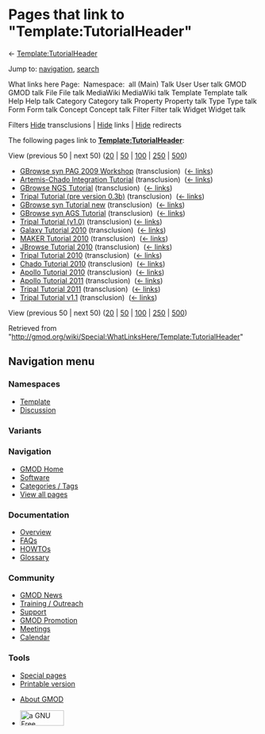 <div id="mw-page-base" class="noprint">

</div>

<div id="mw-head-base" class="noprint">

</div>

<div id="content" class="mw-body" role="main">

<span id="top"></span>

<div id="mw-js-message" style="display:none;">

</div>



# <span dir="auto">Pages that link to "Template:TutorialHeader"</span>

<div id="bodyContent">

<div id="contentSub">

←
[Template:TutorialHeader](/wiki/Template:TutorialHeader "Template:TutorialHeader")

</div>

<div id="jump-to-nav" class="mw-jump">

Jump to: [navigation](#mw-navigation), [search](#p-search)

</div>

<div id="mw-content-text">

What links here Page:  Namespace:  all (Main) Talk User User talk GMOD
GMOD talk File File talk MediaWiki MediaWiki talk Template Template talk
Help Help talk Category Category talk Property Property talk Type Type
talk Form Form talk Concept Concept talk Filter Filter talk Widget
Widget talk

Filters
[Hide](/mediawiki/index.php?title=Special:WhatLinksHere/Template:TutorialHeader&hidetrans=1 "Special:WhatLinksHere/Template:TutorialHeader")
transclusions \|
[Hide](/mediawiki/index.php?title=Special:WhatLinksHere/Template:TutorialHeader&hidelinks=1 "Special:WhatLinksHere/Template:TutorialHeader")
links \|
[Hide](/mediawiki/index.php?title=Special:WhatLinksHere/Template:TutorialHeader&hideredirs=1 "Special:WhatLinksHere/Template:TutorialHeader")
redirects

The following pages link to
**[Template:TutorialHeader](/wiki/Template:TutorialHeader "Template:TutorialHeader")**:

View (previous 50 \| next 50)
([20](/mediawiki/index.php?title=Special:WhatLinksHere/Template:TutorialHeader&limit=20 "Special:WhatLinksHere/Template:TutorialHeader")
\|
[50](/mediawiki/index.php?title=Special:WhatLinksHere/Template:TutorialHeader&limit=50 "Special:WhatLinksHere/Template:TutorialHeader")
\|
[100](/mediawiki/index.php?title=Special:WhatLinksHere/Template:TutorialHeader&limit=100 "Special:WhatLinksHere/Template:TutorialHeader")
\|
[250](/mediawiki/index.php?title=Special:WhatLinksHere/Template:TutorialHeader&limit=250 "Special:WhatLinksHere/Template:TutorialHeader")
\|
[500](/mediawiki/index.php?title=Special:WhatLinksHere/Template:TutorialHeader&limit=500 "Special:WhatLinksHere/Template:TutorialHeader"))

- [GBrowse syn PAG 2009
  Workshop](/wiki/GBrowse_syn_PAG_2009_Workshop "GBrowse syn PAG 2009 Workshop")
  (transclusion) ‎ <span class="mw-whatlinkshere-tools">([←
  links](/mediawiki/index.php?title=Special:WhatLinksHere&target=GBrowse+syn+PAG+2009+Workshop "Special:WhatLinksHere"))</span>
- [Artemis-Chado Integration
  Tutorial](/wiki/Artemis-Chado_Integration_Tutorial "Artemis-Chado Integration Tutorial")
  (transclusion) ‎ <span class="mw-whatlinkshere-tools">([←
  links](/mediawiki/index.php?title=Special:WhatLinksHere&target=Artemis-Chado+Integration+Tutorial "Special:WhatLinksHere"))</span>
- [GBrowse NGS
  Tutorial](/wiki/GBrowse_NGS_Tutorial "GBrowse NGS Tutorial")
  (transclusion) ‎ <span class="mw-whatlinkshere-tools">([←
  links](/mediawiki/index.php?title=Special:WhatLinksHere&target=GBrowse+NGS+Tutorial "Special:WhatLinksHere"))</span>
- [Tripal Tutorial (pre version
  0.3b)](/wiki/Tripal_Tutorial_(pre_version_0.3b) "Tripal Tutorial (pre version 0.3b)")
  (transclusion) ‎ <span class="mw-whatlinkshere-tools">([←
  links](/mediawiki/index.php?title=Special:WhatLinksHere&target=Tripal+Tutorial+%28pre+version+0.3b%29 "Special:WhatLinksHere"))</span>
- [GBrowse syn Tutorial
  new](/wiki/GBrowse_syn_Tutorial_new "GBrowse syn Tutorial new")
  (transclusion) ‎ <span class="mw-whatlinkshere-tools">([←
  links](/mediawiki/index.php?title=Special:WhatLinksHere&target=GBrowse+syn+Tutorial+new "Special:WhatLinksHere"))</span>
- [GBrowse syn AGS
  Tutorial](/wiki/GBrowse_syn_AGS_Tutorial "GBrowse syn AGS Tutorial")
  (transclusion) ‎ <span class="mw-whatlinkshere-tools">([←
  links](/mediawiki/index.php?title=Special:WhatLinksHere&target=GBrowse+syn+AGS+Tutorial "Special:WhatLinksHere"))</span>
- [Tripal Tutorial
  (v1.0)](/wiki/Tripal_Tutorial_(v1.0) "Tripal Tutorial (v1.0)")
  (transclusion) ‎ <span class="mw-whatlinkshere-tools">([←
  links](/mediawiki/index.php?title=Special:WhatLinksHere&target=Tripal+Tutorial+%28v1.0%29 "Special:WhatLinksHere"))</span>
- [Galaxy Tutorial
  2010](/wiki/Galaxy_Tutorial_2010 "Galaxy Tutorial 2010")
  (transclusion) ‎ <span class="mw-whatlinkshere-tools">([←
  links](/mediawiki/index.php?title=Special:WhatLinksHere&target=Galaxy+Tutorial+2010 "Special:WhatLinksHere"))</span>
- [MAKER Tutorial 2010](/wiki/MAKER_Tutorial_2010 "MAKER Tutorial 2010")
  (transclusion) ‎ <span class="mw-whatlinkshere-tools">([←
  links](/mediawiki/index.php?title=Special:WhatLinksHere&target=MAKER+Tutorial+2010 "Special:WhatLinksHere"))</span>
- [JBrowse Tutorial
  2010](/wiki/JBrowse_Tutorial_2010 "JBrowse Tutorial 2010")
  (transclusion) ‎ <span class="mw-whatlinkshere-tools">([←
  links](/mediawiki/index.php?title=Special:WhatLinksHere&target=JBrowse+Tutorial+2010 "Special:WhatLinksHere"))</span>
- [Tripal Tutorial
  2010](/wiki/Tripal_Tutorial_2010 "Tripal Tutorial 2010")
  (transclusion) ‎ <span class="mw-whatlinkshere-tools">([←
  links](/mediawiki/index.php?title=Special:WhatLinksHere&target=Tripal+Tutorial+2010 "Special:WhatLinksHere"))</span>
- [Chado Tutorial 2010](/wiki/Chado_Tutorial_2010 "Chado Tutorial 2010")
  (transclusion) ‎ <span class="mw-whatlinkshere-tools">([←
  links](/mediawiki/index.php?title=Special:WhatLinksHere&target=Chado+Tutorial+2010 "Special:WhatLinksHere"))</span>
- [Apollo Tutorial
  2010](/wiki/Apollo_Tutorial_2010 "Apollo Tutorial 2010")
  (transclusion) ‎ <span class="mw-whatlinkshere-tools">([←
  links](/mediawiki/index.php?title=Special:WhatLinksHere&target=Apollo+Tutorial+2010 "Special:WhatLinksHere"))</span>
- [Apollo Tutorial
  2011](/wiki/Apollo_Tutorial_2011 "Apollo Tutorial 2011")
  (transclusion) ‎ <span class="mw-whatlinkshere-tools">([←
  links](/mediawiki/index.php?title=Special:WhatLinksHere&target=Apollo+Tutorial+2011 "Special:WhatLinksHere"))</span>
- [Tripal Tutorial
  2011](/wiki/Tripal_Tutorial_2011 "Tripal Tutorial 2011")
  (transclusion) ‎ <span class="mw-whatlinkshere-tools">([←
  links](/mediawiki/index.php?title=Special:WhatLinksHere&target=Tripal+Tutorial+2011 "Special:WhatLinksHere"))</span>
- [Tripal Tutorial
  v1.1](/wiki/Tripal_Tutorial_v1.1 "Tripal Tutorial v1.1")
  (transclusion) ‎ <span class="mw-whatlinkshere-tools">([←
  links](/mediawiki/index.php?title=Special:WhatLinksHere&target=Tripal+Tutorial+v1.1 "Special:WhatLinksHere"))</span>

View (previous 50 \| next 50)
([20](/mediawiki/index.php?title=Special:WhatLinksHere/Template:TutorialHeader&limit=20 "Special:WhatLinksHere/Template:TutorialHeader")
\|
[50](/mediawiki/index.php?title=Special:WhatLinksHere/Template:TutorialHeader&limit=50 "Special:WhatLinksHere/Template:TutorialHeader")
\|
[100](/mediawiki/index.php?title=Special:WhatLinksHere/Template:TutorialHeader&limit=100 "Special:WhatLinksHere/Template:TutorialHeader")
\|
[250](/mediawiki/index.php?title=Special:WhatLinksHere/Template:TutorialHeader&limit=250 "Special:WhatLinksHere/Template:TutorialHeader")
\|
[500](/mediawiki/index.php?title=Special:WhatLinksHere/Template:TutorialHeader&limit=500 "Special:WhatLinksHere/Template:TutorialHeader"))

</div>

<div class="printfooter">

Retrieved from
"<http://gmod.org/wiki/Special:WhatLinksHere/Template:TutorialHeader>"

</div>

<div id="catlinks" class="catlinks catlinks-allhidden">

</div>

<div class="visualClear">

</div>

</div>

</div>

<div id="mw-navigation">

## Navigation menu

<div id="mw-head">



<div id="left-navigation">

<div id="p-namespaces" class="vectorTabs" role="navigation"
aria-labelledby="p-namespaces-label">

### Namespaces

- <span id="ca-nstab-template"><a href="/wiki/Template:TutorialHeader" accesskey="c"
  title="View the template [c]">Template</a></span>
- <span id="ca-talk"><a
  href="/mediawiki/index.php?title=Template_talk:TutorialHeader&amp;action=edit&amp;redlink=1"
  accesskey="t"
  title="Discussion about the content page [t]">Discussion</a></span>

</div>

<div id="p-variants" class="vectorMenu emptyPortlet" role="navigation"
aria-labelledby="p-variants-label">

### 

### Variants[](#)

<div class="menu">

</div>

</div>

</div>

<div id="right-navigation">





</div>



</div>

</div>

</div>

<div id="mw-panel">

<div id="p-logo" role="banner">

<a href="/wiki/Main_Page"
style="background-image: url(http://gmod.org/images/GMOD-cogs.png);"
title="Visit the main page"></a>

</div>

<div id="p-Navigation" class="portal" role="navigation"
aria-labelledby="p-Navigation-label">

### Navigation

<div class="body">

- <span id="n-GMOD-Home">[GMOD Home](/wiki/Main_Page)</span>
- <span id="n-Software">[Software](/wiki/GMOD_Components)</span>
- <span id="n-Categories-.2F-Tags">[Categories /
  Tags](/wiki/Categories)</span>
- <span id="n-View-all-pages">[View all
  pages](/wiki/Special:AllPages)</span>

</div>

</div>

<div id="p-Documentation" class="portal" role="navigation"
aria-labelledby="p-Documentation-label">

### Documentation

<div class="body">

- <span id="n-Overview">[Overview](/wiki/Overview)</span>
- <span id="n-FAQs">[FAQs](/wiki/Category:FAQ)</span>
- <span id="n-HOWTOs">[HOWTOs](/wiki/Category:HOWTO)</span>
- <span id="n-Glossary">[Glossary](/wiki/Glossary)</span>

</div>

</div>

<div id="p-Community" class="portal" role="navigation"
aria-labelledby="p-Community-label">

### Community

<div class="body">

- <span id="n-GMOD-News">[GMOD News](/wiki/GMOD_News)</span>
- <span id="n-Training-.2F-Outreach">[Training /
  Outreach](/wiki/Training_and_Outreach)</span>
- <span id="n-Support">[Support](/wiki/Support)</span>
- <span id="n-GMOD-Promotion">[GMOD
  Promotion](/wiki/GMOD_Promotion)</span>
- <span id="n-Meetings">[Meetings](/wiki/Meetings)</span>
- <span id="n-Calendar">[Calendar](/wiki/Calendar)</span>

</div>

</div>

<div id="p-tb" class="portal" role="navigation"
aria-labelledby="p-tb-label">

### Tools

<div class="body">

- <span id="t-specialpages"><a href="/wiki/Special:SpecialPages" accesskey="q"
  title="A list of all special pages [q]">Special pages</a></span>
- <span id="t-print"><a
  href="/mediawiki/index.php?title=Special:WhatLinksHere/Template:TutorialHeader&amp;printable=yes"
  rel="alternate" accesskey="p"
  title="Printable version of this page [p]">Printable version</a></span>

</div>

</div>

</div>

</div>

<div id="footer" role="contentinfo">

- <span id="footer-places-about">[About
  GMOD](/wiki/GMOD:About "GMOD:About")</span>

<!-- -->

- <span id="footer-copyrightico">[<img src="http://www.gnu.org/graphics/gfdl-logo-small.png" width="88"
  height="31" alt="a GNU Free Documentation License" />](http://www.gnu.org/licenses/fdl-1.3.html)</span>


<div style="clear:both">

</div>

</div>
